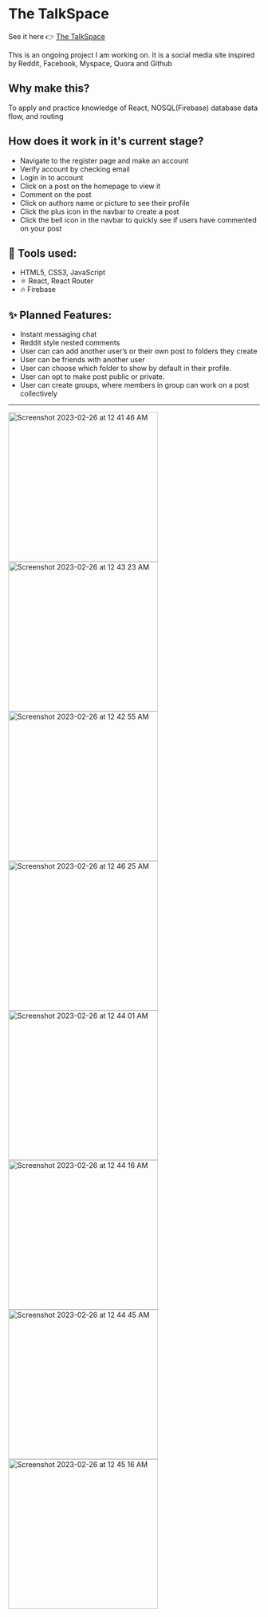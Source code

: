 <h1>The TalkSpace</h1>
<p>See it here 👉 <a href="https://fir-practice-cace4.web.app/">The TalkSpace</a></p>
<p>This is an ongoing project I am working on. It is a social media site inspired by Reddit, Facebook, Myspace, Quora and Github</p>
<h2>Why make this?</h2>
<p>To apply and practice knowledge of React, NOSQL(Firebase) database data flow, and routing</p>

<h2>How does it work in it's current stage?</h2>
<ul>
    <li>Navigate to the register page and make an account</li>
    <li>Verify account by checking email</li>
    <li>Login in to account</li>
    <li>Click on a post on the homepage to view it</li>
    <li>Comment on the post</li>
    <li>Click on authors name or picture to see their profile</li>
    <li>Click the plus icon in the navbar to create a post</li>
    <li>Click the bell icon in the navbar to quickly see if users have commented on your post</li>
</ul>

<h2>🔧  Tools used:</h2>

<ul>
  <li>HTML5, CSS3, JavaScript</li>
  <li>⚛️ React, React Router</li>
  <li>🔥 Firebase</li>
  </ul>

<h2>✨ Planned Features:</h2>

<ul>
  <li>Instant messaging chat</li>
  <li>Reddit style nested comments</li>
  <li>User can can add another user’s or their own post to folders they create</li>
  <li>User can be friends with another user</li>
  <li>User can choose which folder to show by default in their profile.</li>
  <li>User can opt to make post public or private.</li>
  <li>User can create groups, where members in group can work on a post collectively</li>
</ul>

<hr margin-bottom="2em"/>

<img height="300px" alt="Screenshot 2023-02-26 at 12 41 46 AM" src="https://user-images.githubusercontent.com/98196156/221370154-34c5d548-a207-4361-823e-256518f2e0ec.png">
<img height="300px" alt="Screenshot 2023-02-26 at 12 43 23 AM" src="https://user-images.githubusercontent.com/98196156/221370165-b3d20781-4ef6-4a1a-b3b8-b2c33aa6604e.png">
<img height="300px" alt="Screenshot 2023-02-26 at 12 42 55 AM" src="https://user-images.githubusercontent.com/98196156/221370161-965ff944-0078-4d59-97bc-7058ecccc4a2.png">
<img height="300px" alt="Screenshot 2023-02-26 at 12 46 25 AM" src="https://user-images.githubusercontent.com/98196156/221370183-ff5a7ca2-964a-4771-9504-0e32f447a755.png">
<img height="300px" alt="Screenshot 2023-02-26 at 12 44 01 AM" src="https://user-images.githubusercontent.com/98196156/221370167-c5e64617-5d29-4f77-8f84-dc43ffd1b293.png">
<img height="300px" alt="Screenshot 2023-02-26 at 12 44 16 AM" src="https://user-images.githubusercontent.com/98196156/221370170-53ed2b82-6f0c-45bd-bba0-4cc7958cac17.png">
<img height="300px" alt="Screenshot 2023-02-26 at 12 44 45 AM" src="https://user-images.githubusercontent.com/98196156/221370173-e6f67b4e-ae06-41b4-8b98-82f5f365e61e.png">
<img height="300px" alt="Screenshot 2023-02-26 at 12 45 16 AM" src="https://user-images.githubusercontent.com/98196156/221370174-c40d4f72-9ad7-4ee6-9b25-2aaada2c71a0.png">

